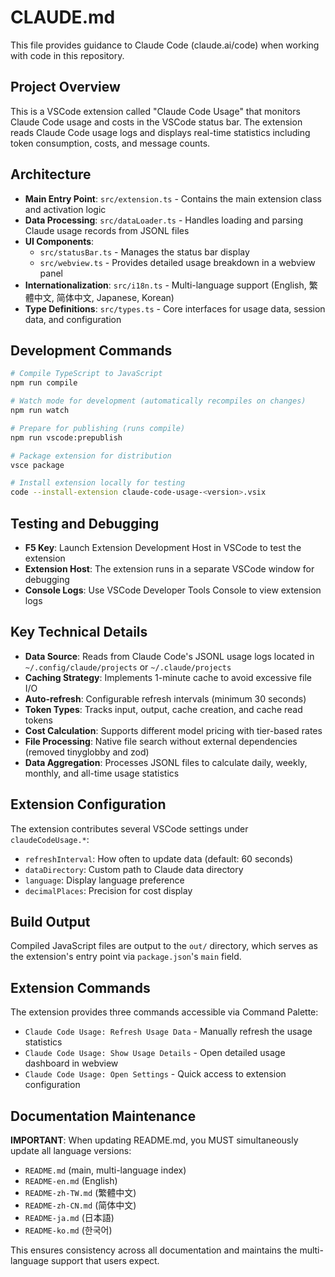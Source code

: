 # CLAUDE.md

This file provides guidance to Claude Code (claude.ai/code) when working with code in this repository.

## Project Overview

This is a VSCode extension called "Claude Code Usage" that monitors Claude Code usage and costs in the VSCode status bar. The extension reads Claude Code usage logs and displays real-time statistics including token consumption, costs, and message counts.

## Architecture

- **Main Entry Point**: `src/extension.ts` - Contains the main extension class and activation logic
- **Data Processing**: `src/dataLoader.ts` - Handles loading and parsing Claude usage records from JSONL files
- **UI Components**: 
  - `src/statusBar.ts` - Manages the status bar display
  - `src/webview.ts` - Provides detailed usage breakdown in a webview panel
- **Internationalization**: `src/i18n.ts` - Multi-language support (English, 繁體中文, 简体中文, Japanese, Korean)
- **Type Definitions**: `src/types.ts` - Core interfaces for usage data, session data, and configuration

## Development Commands

```bash
# Compile TypeScript to JavaScript
npm run compile

# Watch mode for development (automatically recompiles on changes)
npm run watch

# Prepare for publishing (runs compile)
npm run vscode:prepublish

# Package extension for distribution
vsce package

# Install extension locally for testing
code --install-extension claude-code-usage-<version>.vsix
```

## Testing and Debugging

- **F5 Key**: Launch Extension Development Host in VSCode to test the extension
- **Extension Host**: The extension runs in a separate VSCode window for debugging
- **Console Logs**: Use VSCode Developer Tools Console to view extension logs

## Key Technical Details

- **Data Source**: Reads from Claude Code's JSONL usage logs located in `~/.config/claude/projects` or `~/.claude/projects`
- **Caching Strategy**: Implements 1-minute cache to avoid excessive file I/O
- **Auto-refresh**: Configurable refresh intervals (minimum 30 seconds)
- **Token Types**: Tracks input, output, cache creation, and cache read tokens
- **Cost Calculation**: Supports different model pricing with tier-based rates
- **File Processing**: Native file search without external dependencies (removed tinyglobby and zod)
- **Data Aggregation**: Processes JSONL files to calculate daily, weekly, monthly, and all-time usage statistics

## Extension Configuration

The extension contributes several VSCode settings under `claudeCodeUsage.*`:
- `refreshInterval`: How often to update data (default: 60 seconds)
- `dataDirectory`: Custom path to Claude data directory
- `language`: Display language preference
- `decimalPlaces`: Precision for cost display

## Build Output

Compiled JavaScript files are output to the `out/` directory, which serves as the extension's entry point via `package.json`'s `main` field.

## Extension Commands

The extension provides three commands accessible via Command Palette:
- `Claude Code Usage: Refresh Usage Data` - Manually refresh the usage statistics
- `Claude Code Usage: Show Usage Details` - Open detailed usage dashboard in webview
- `Claude Code Usage: Open Settings` - Quick access to extension configuration

## Documentation Maintenance

**IMPORTANT**: When updating README.md, you MUST simultaneously update all language versions:
- `README.md` (main, multi-language index)
- `README-en.md` (English)
- `README-zh-TW.md` (繁體中文)
- `README-zh-CN.md` (简体中文)
- `README-ja.md` (日本語)
- `README-ko.md` (한국어)

This ensures consistency across all documentation and maintains the multi-language support that users expect.
